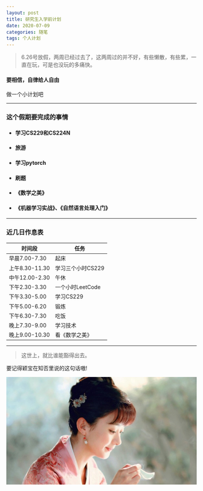 ```yaml
---
layout: post
title: 研究生入学前计划
date: 2020-07-09
categories: 随笔
tags: 个人计划
---
```



> 6.26号放假，两周已经过去了，这两周过的并不好，有些懒散，有些累，一直在玩，可是也没玩的多痛快。
> 
#### **要相信，自律给人自由**

做一个小计划吧

---

### 这个假期要完成的事情
- #### 学习CS229和CS224N
- #### 旅游
- #### 学习pytorch
- #### 刷题
- #### 《数学之美》
- #### 《机器学习实战》、《自然语言处理入门》

---

### 近几日作息表

|时间段|任务|
|--|--|
|早晨7.00-7.30|起床|
|上午8.30-11.30|学习三个小时CS229|
|中午12.00-2.30|午休|
|下午2.30-3.30|一个小时LeetCode|
|下午3.30-5.00|学习CS229|
|下午5.00-6.20|锻炼|
|下午6.30-7.30|吃饭|
|晚上7.30-9.00|学习技术|
|晚上9.00-10.30|看《数学之美》|

---


> 这世上，就比谁能豁得出去。  
> 
要记得颖宝在知否里说的这句话嗷!

![](/images/posts/2020/07/0901.jpg)


